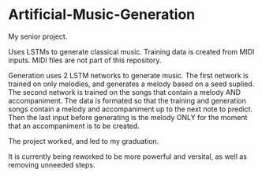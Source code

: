 # Artificial-Music-Generation
My senior project.

Uses LSTMs to generate classical music. Training data is created from MIDI inputs. MIDI files are not part of this repository. 

Generation uses 2 LSTM networks to generate music. 
The first network is trained on only melodies, and generates a melody based on a seed suplied.
The second network is trained on the songs that contain a melody AND accompaniment. The data is formated so that the training and generation songs contain a melody and accompaniment up to the next note to predict. Then the last input before generating is the melody ONLY for the moment that an accompaniment is to be created.

The project worked, and led to my graduation. 

It is currently being reworked to be more powerful and versital, as well as removing unneeded steps. 
